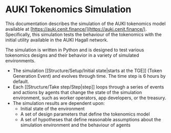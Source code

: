 # AUKI Tokenomics Simulation

This documentation describes the simulation of the AUKI tokenomics model available at [https://auki.cenit.finance/](https://auki.cenit.finance/).
Specifically, this simulation tests the behaviour of the tokenomics with the initial utility available in the AUKI Hagall network.

The simulation is written in Python and is designed to test various tokenomics designs and their behavior in a variety of simulated environments.

 * The simulation [[Structure/Setup/Initial state|starts at the TGE]] (Token Generation Event) and evolves through time. The time step is 6 hours by default.
 * Each [[Structure/Take step/Step|step]] loops through a series of events and actions by agents that change the state of the simulation environment, such as worker operators, app developers, or the treasury.
 * The simulation results are dependent upon:
   * Initial state of the environment
   * A set of design parameters that define the tokenomics model
   * A set of hypotheses that define reasonable assumptions about the simulation environment and the behaviour of agents

